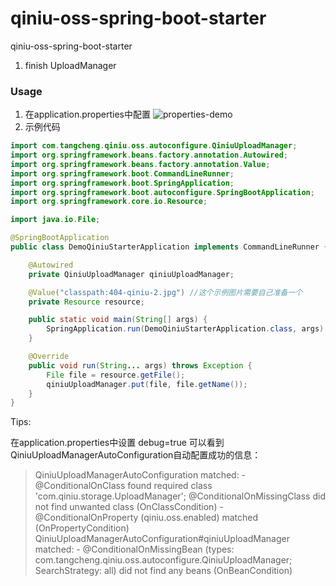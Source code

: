 # qiniu-oss-spring-boot-starter
qiniu-oss-spring-boot-starter

1. finish UploadManager
### Usage
1. 在application.properties中配置
![properties-demo](https://user-images.githubusercontent.com/13701989/38785476-1b9b9274-4153-11e8-80f7-80c71a310e0b.png)
2. 示例代码
```java
import com.tangcheng.qiniu.oss.autoconfigure.QiniuUploadManager;
import org.springframework.beans.factory.annotation.Autowired;
import org.springframework.beans.factory.annotation.Value;
import org.springframework.boot.CommandLineRunner;
import org.springframework.boot.SpringApplication;
import org.springframework.boot.autoconfigure.SpringBootApplication;
import org.springframework.core.io.Resource;

import java.io.File;

@SpringBootApplication
public class DemoQiniuStarterApplication implements CommandLineRunner {

    @Autowired
    private QiniuUploadManager qiniuUploadManager;

    @Value("classpath:404-qiniu-2.jpg") //这个示例图片需要自己准备一个
    private Resource resource;

    public static void main(String[] args) {
        SpringApplication.run(DemoQiniuStarterApplication.class, args);
    }

    @Override
    public void run(String... args) throws Exception {
        File file = resource.getFile();
        qiniuUploadManager.put(file, file.getName());
    }
}
```

Tips:

在application.properties中设置
debug=true
可以看到QiniuUploadManagerAutoConfiguration自动配置成功的信息：
>   QiniuUploadManagerAutoConfiguration matched:
      - @ConditionalOnClass found required class 'com.qiniu.storage.UploadManager'; @ConditionalOnMissingClass did not find unwanted class (OnClassCondition)
      - @ConditionalOnProperty (qiniu.oss.enabled) matched (OnPropertyCondition)
    QiniuUploadManagerAutoConfiguration#qiniuUploadManager matched:
      - @ConditionalOnMissingBean (types: com.tangcheng.qiniu.oss.autoconfigure.QiniuUploadManager; SearchStrategy: all) did not find any beans (OnBeanCondition)
